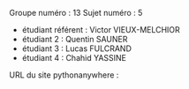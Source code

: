 Groupe numéro : 13
Sujet numéro : 5

* étudiant référent : Victor VIEUX-MELCHIOR
* étudiant 2 : Quentin SAUNER
* étudiant 3 : Lucas FULCRAND
* étudiant 4 : Chahid YASSINE

URL du site pythonanywhere :

